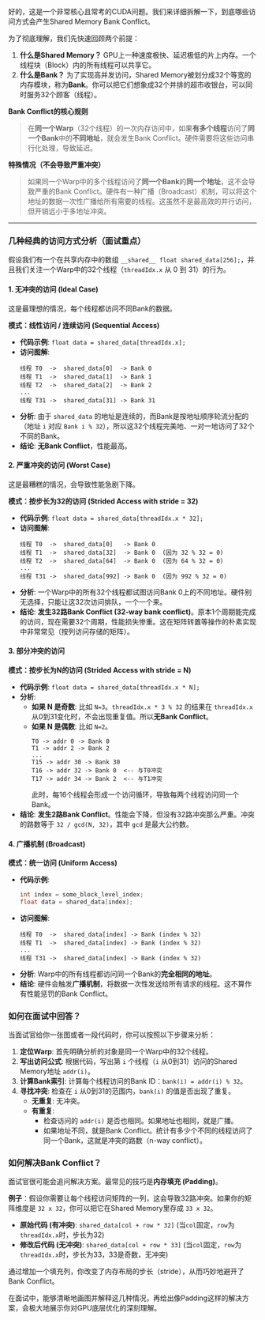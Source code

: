 好的，这是一个非常核心且常考的CUDA问题。我们来详细拆解一下，到底哪些访问方式会产生Shared Memory Bank Conflict。

为了彻底理解，我们先快速回顾两个前提：

1.  **什么是Shared Memory？** GPU上一种速度极快、延迟极低的片上内存。一个线程块（Block）内的所有线程可以共享它。
2.  **什么是Bank？** 为了实现高并发访问，Shared Memory被划分成32个等宽的内存模块，称为**Bank**。你可以把它们想象成32个并排的超市收银台，可以同时服务32个顾客（线程）。

**Bank Conflict的核心规则**

> 在**同一个Warp**（32个线程）的一次内存访问中，如果**有多个线程**访问了**同一个Bank**中的**不同地址**，就会发生Bank Conflict。硬件需要将这些访问串行化处理，导致延迟。

**特殊情况（不会导致严重冲突）**
> 如果同一个Warp中的多个线程访问了**同一个Bank**的**同一个地址**，这不会导致严重的Bank Conflict。硬件有一种广播（Broadcast）机制，可以将这个地址的数据一次性广播给所有需要的线程。这虽然不是最高效的并行访问，但开销远小于多地址冲突。

---

### 几种经典的访问方式分析（面试重点）

假设我们有一个在共享内存中的数组 `__shared__ float shared_data[256];`，并且我们关注一个Warp中的32个线程（`threadIdx.x` 从 0 到 31）的行为。

#### 1. 无冲突的访问 (Ideal Case)

这是最理想的情况，每个线程都访问不同Bank的数据。

**模式：线性访问 / 连续访问 (Sequential Access)**

*   **代码示例**: `float data = shared_data[threadIdx.x];`
*   **访问图解**:
    ```
    线程 T0  ->  shared_data[0]  -> Bank 0
    线程 T1  ->  shared_data[1]  -> Bank 1
    线程 T2  ->  shared_data[2]  -> Bank 2
    ...
    线程 T31 ->  shared_data[31] -> Bank 31
    ```
*   **分析**: 由于 `shared_data` 的地址是连续的，而Bank是按地址顺序轮流分配的（地址 `i` 对应 `Bank i % 32`），所以这32个线程完美地、一对一地访问了32个不同的Bank。
*   **结论**: **无Bank Conflict**，性能最高。

#### 2. 严重冲突的访问 (Worst Case)

这是最糟糕的情况，会导致性能急剧下降。

**模式：按步长为32的访问 (Strided Access with stride = 32)**

*   **代码示例**: `float data = shared_data[threadIdx.x * 32];`
*   **访问图解**:
    ```
    线程 T0  ->  shared_data[0]   -> Bank 0
    线程 T1  ->  shared_data[32]  -> Bank 0  (因为 32 % 32 = 0)
    线程 T2  ->  shared_data[64]  -> Bank 0  (因为 64 % 32 = 0)
    ...
    线程 T31 ->  shared_data[992] -> Bank 0  (因为 992 % 32 = 0)
    ```
*   **分析**: 一个Warp中的所有32个线程都试图访问Bank 0上的不同地址。硬件别无选择，只能让这32次访问排队，一个一个来。
*   **结论**: **发生32路Bank Conflict (32-way bank conflict)**。原本1个周期能完成的访问，现在需要32个周期，性能损失惨重。这在矩阵转置等操作的朴素实现中非常常见（按列访问存储的矩阵）。

#### 3. 部分冲突的访问

**模式：按步长为N的访问 (Strided Access with stride = N)**

*   **代码示例**: `float data = shared_data[threadIdx.x * N];`
*   **分析**:
    *   **如果 N 是奇数**: 比如 `N=3`。`threadIdx.x * 3 % 32` 的结果在 `threadIdx.x` 从0到31变化时，不会出现重复值。所以**无Bank Conflict**。
    *   **如果 N 是偶数**: 比如 `N=2`。
        ```
        T0 -> addr 0 -> Bank 0
        T1 -> addr 2 -> Bank 2
        ...
        T15 -> addr 30 -> Bank 30
        T16 -> addr 32 -> Bank 0  <-- 与T0冲突
        T17 -> addr 34 -> Bank 2  <-- 与T1冲突
        ```
        此时，每16个线程会形成一个访问循环，导致每两个线程访问同一个Bank。
*   **结论**: **发生2路Bank Conflict**。性能会下降，但没有32路冲突那么严重。冲突的路数等于 `32 / gcd(N, 32)`，其中 `gcd` 是最大公约数。

#### 4. 广播机制 (Broadcast)

**模式：统一访问 (Uniform Access)**

*   **代码示例**:
    ```c++
    int index = some_block_level_index;
    float data = shared_data[index];
    ```
*   **访问图解**:
    ```
    线程 T0  ->  shared_data[index] -> Bank (index % 32)
    线程 T1  ->  shared_data[index] -> Bank (index % 32)
    ...
    线程 T31 ->  shared_data[index] -> Bank (index % 32)
    ```
*   **分析**: Warp中的所有线程都访问同一个Bank的**完全相同的地址**。
*   **结论**: 硬件会触发**广播机制**，将数据一次性发送给所有请求的线程。这不算作有性能惩罚的Bank Conflict。

### 如何在面试中回答？

当面试官给你一张图或者一段代码时，你可以按照以下步骤来分析：

1.  **定位Warp**: 首先明确分析的对象是同一个Warp中的32个线程。
2.  **写出访问公式**: 根据代码，写出第 `i` 个线程（`i` 从0到31）访问的Shared Memory地址 `addr(i)`。
3.  **计算Bank索引**: 计算每个线程访问的Bank ID：`bank(i) = addr(i) % 32`。
4.  **寻找冲突**: 检查在 `i` 从0到31的范围内，`bank(i)` 的值是否出现了重复。
    *   **无重复**: 无冲突。
    *   **有重复**:
        *   检查访问的 `addr(i)` 是否也相同。如果地址也相同，就是广播。
        *   如果地址不同，就是Bank Conflict。统计有多少个不同的线程访问了同一个Bank，这就是冲突的路数（n-way conflict）。

### 如何解决Bank Conflict？

面试官很可能会追问解决方案。最常见的技巧是**内存填充 (Padding)**。

**例子**：假设你需要让每个线程访问矩阵的一列，这会导致32路冲突。如果你的矩阵维度是 `32 x 32`，你可以把它在Shared Memory里存成 `33 x 32`。

*   **原始代码 (有冲突)**: `shared_data[col + row * 32]` (当`col`固定，`row`为`threadIdx.x`时，步长为32)
*   **修改后代码 (无冲突)**: `shared_data[col + row * 33]` (当`col`固定，`row`为`threadIdx.x`时，步长为33，33是奇数，无冲突)

通过增加一个填充列，你改变了内存布局的步长（stride），从而巧妙地避开了Bank Conflict。

在面试中，能够清晰地画图并解释这几种情况，再给出像Padding这样的解决方案，会极大地展示你对GPU底层优化的深刻理解。